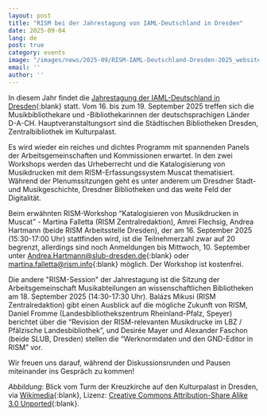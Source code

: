 ```yaml
---
layout: post
title: "RISM bei der Jahrestagung von IAML-Deutschland in Dresden"
date: 2025-09-04
lang: de
post: true
category: events
image: "/images/news/2025-09/RISM-IAML-Deutschland-Dresden-2025_website.jpg"
email: ''
author: ''
---
```


In diesem Jahr findet die [Jahrestagung der IAML-Deutschland in Dresden](https://iaml-deutschland.info/2025-dresden){:blank} statt. Vom 16. bis zum 19. September 2025 treffen sich die Musikbibliothekare und -Bibliothekarinnen der deutschsprachigen Länder D-A-CH. Hauptveranstaltungsort sind die Städtischen Bibliotheken Dresden, Zentralbibliothek im Kulturpalast.

Es wird wieder ein reiches und dichtes Programm mit spannenden Panels der Arbeitsgemeinschaften und Kommissionen erwartet. In den zwei Workshops werden das Urheberrecht und die Katalogisierung von Musikdrucken mit dem RISM-Erfassungssystem Muscat thematisiert. Während der Plenumssitzungen geht es unter anderem um Dresdner Stadt- und Musikgeschichte, Dresdner Bibliotheken und das weite Feld der Digitalität.

Beim erwähnten RISM-Workshop “Katalogisieren von Musikdrucken in Muscat” - Martina Falletta (RISM Zentralredaktion), Amrei Flechsig, Andrea Hartmann (beide RISM Arbeitsstelle Dresden), der am 16. September 2025 (15:30-17:00 Uhr) stattfinden wird, ist die Teilnehmerzahl zwar auf 20 begrenzt, allerdings sind noch Anmeldungen bis Mittwoch, 10. September unter [Andrea.Hartmann@slub-dresden.de](mailto:andrea.Hartmann@slub-dresden.de){:blank} oder [martina.falletta@rism.info](mailto:martina.falletta@rism.info){:blank} möglich. Der Workshop ist kostenfrei.

Die andere "RISM-Session" der Jahrestagung ist die Sitzung der Arbeitsgemeinschaft Musikabteilungen an wissenschaftlichen Bibliotheken am 18. September 2025 (14:30-17:30 Uhr). Balázs Mikusi (RISM Zentralredaktion) gibt einen Ausblick auf die mögliche Zukunft von RISM, Daniel Fromme (Landesbibliothekszentrum Rheinland-Pfalz, Speyer) berichtet über die “Revision der RISM-relevanten Musikdrucke im LBZ / Pfälzische Landesbibliothek”, und Desirée Mayer und Alexander Faschon (beide SLUB, Dresden) stellen die “Werknormdaten und den GND-Editor in RISM” vor.

Wir freuen uns darauf, während der Diskussionsrunden und Pausen miteinander ins Gespräch zu kommen!

_Abbildung_: Blick vom Turm der Kreuzkirche auf den Kulturpalast in Dresden, via [Wikimedia](https://commons.wikimedia.org/wiki/File:Kulturpalast_von_der_Kreuzkirche_Dresden-1.jpg){:blank}, Lizenz: [Creative Commons Attribution-Share Alike 3.0 Unported](https://creativecommons.org/licenses/by-sa/3.0/deed.en){:blank}.
 
